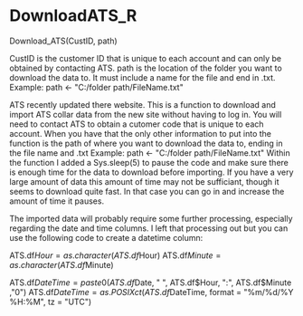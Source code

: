 # DownloadATS_R

Download_ATS(CustID, path)

CustID is the customer ID that is unique to each account and can only be obtained by contacting ATS.
path is the location of the folder you want to download the data to. It must include a name for the file and end in .txt.
Example: path <- "C:/folder path/FileName.txt"


ATS recently updated there website. This is a function to download and import ATS collar data from the new site without having to log in.
You will need to contact ATS to obtain a cutomer code that is unique to each account. When you have that the only other information to put into the function is the path of where you want to download the data to, ending in the file name and .txt
Example: path <- "C:/folder path/FileName.txt"
Within the function I added a Sys.sleep(5) to pause the code and make sure there is enough time for the data to download before importing. If you have a very large amount of data this amount of time may not be sufficiant, though it seems to download quite fast. In that case you can go in and increase the amount of time it pauses.

The imported data will probably require some further processing, especially regarding the date and time columns. I left that processing out but you can use the following code to create a datetime column:

ATS.df$Hour = as.character(ATS.df$Hour)
ATS.df$Minute = as.character(ATS.df$Minute)

ATS.df$DateTime = paste0(ATS.df$Date, " ", ATS.df$Hour, ":", ATS.df$Minute ,"0")
ATS.df$DateTime = as.POSIXct(ATS.df$DateTime, format = "%m/%d/%Y %H:%M", tz = "UTC")
